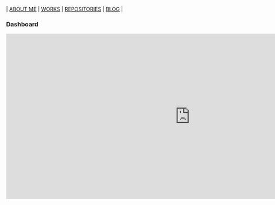 |   [ABOUT ME](README.md)  |  [WORKS](works.md)  |  [REPOSITORIES](repositories.md)  |  [BLOG](blog.md)  | 

<h3> Dashboard </h3>

<iframe title="PCR_TMI - versión_2" width="1000" height="450" src="https://app.powerbi.com/view?r=eyJrIjoiMjM0MjkzOTYtYWQ5NS00OGM4LWIyYmMtYmQzMWI0ZjdjYWM5IiwidCI6ImI0NzYxY2VlLTlkYWQtNDc3MS05ZjQ3LTVmYjc4Y2MxYjRhYSIsImMiOjR9" frameborder="0" allowFullScreen="true"></iframe>
